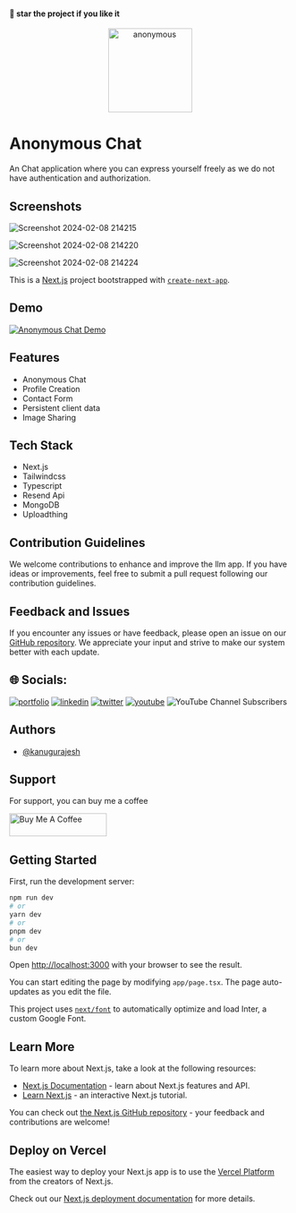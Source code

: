 #### 🌟 star the project if you like it

<div align=center>
  <img src="https://github.com/kanugurajesh/Multi-Chat-App/assets/77529419/85fceb43-a565-45f0-be08-00b227cc5a8e" alt="anonymous" width=150 height=150>
</div>

# Anonymous Chat

An Chat application where you can express yourself freely as we do not have authentication and authorization.

## Screenshots

![Screenshot 2024-02-08 214215](https://github.com/kanugurajesh/Anonymous-Chat/assets/77529419/13680b35-d1bf-4795-b30d-8bcb6f489bd1)

![Screenshot 2024-02-08 214220](https://github.com/kanugurajesh/Anonymous-Chat/assets/77529419/bc428ddd-270b-45ad-9536-1ef11b868399)

![Screenshot 2024-02-08 214224](https://github.com/kanugurajesh/Anonymous-Chat/assets/77529419/c379a026-0b97-4d5b-8aaa-064ffc5c9eff)

This is a [Next.js](https://nextjs.org/) project bootstrapped with [`create-next-app`](https://github.com/vercel/next.js/tree/canary/packages/create-next-app).

## Demo

[![Anonymous Chat Demo](https://img.youtube.com/vi/fK2aoCrmUWc/0.jpg)](https://www.youtube.com/watch?v=fK2aoCrmUWc)

## Features

- Anonymous Chat
- Profile Creation
- Contact Form
- Persistent client data
- Image Sharing

## Tech Stack

- Next.js
- Tailwindcss
- Typescript
- Resend Api
- MongoDB
- Uploadthing

## Contribution Guidelines

We welcome contributions to enhance and improve the llm app. If you have ideas or improvements, feel free to submit a pull request following our contribution guidelines.

## Feedback and Issues

If you encounter any issues or have feedback, please open an issue on our [GitHub repository](https://github.com/kanugurajesh/LearnForge/issues). We appreciate your input and strive to make our system better with each update.

## 🌐 Socials:
[![portfolio](https://img.shields.io/badge/my_portfolio-000?style=for-the-badge&logo=ko-fi&logoColor=white)](https://rajeshportfolio.me/)
[![linkedin](https://img.shields.io/badge/linkedin-0A66C2?style=for-the-badge&logo=linkedin&logoColor=white)](https://www.linkedin.com/in/rajesh-kanugu-aba8a3254/)
[![twitter](https://img.shields.io/badge/twitter-1DA1F2?style=for-the-badge&logo=twitter&logoColor=white)](https://twitter.com/exploringengin1)
[![youtube](https://img.shields.io/badge/YouTube-red?style=for-the-badge&logo=youtube&logoColor=white)](https://youtube.com/@RajeshCoder)
![YouTube Channel Subscribers](https://img.shields.io/youtube/channel/subscribers/UCK8JZ6oQY32SQO3ohLWkuxw)
  
## Authors

- [@kanugurajesh](https://github.com/kanugurajesh)

## Support

For support, you can buy me a coffee

<a href="https://www.buymeacoffee.com/kanugurajen" target="_blank"><img src="https://cdn.buymeacoffee.com/buttons/default-orange.png" alt="Buy Me A Coffee" height="41" width="174"></a>

## Getting Started

First, run the development server:

```bash
npm run dev
# or
yarn dev
# or
pnpm dev
# or
bun dev
```

Open [http://localhost:3000](http://localhost:3000) with your browser to see the result.

You can start editing the page by modifying `app/page.tsx`. The page auto-updates as you edit the file.

This project uses [`next/font`](https://nextjs.org/docs/basic-features/font-optimization) to automatically optimize and load Inter, a custom Google Font.

## Learn More

To learn more about Next.js, take a look at the following resources:

- [Next.js Documentation](https://nextjs.org/docs) - learn about Next.js features and API.
- [Learn Next.js](https://nextjs.org/learn) - an interactive Next.js tutorial.

You can check out [the Next.js GitHub repository](https://github.com/vercel/next.js/) - your feedback and contributions are welcome!

## Deploy on Vercel

The easiest way to deploy your Next.js app is to use the [Vercel Platform](https://vercel.com/new?utm_medium=default-template&filter=next.js&utm_source=create-next-app&utm_campaign=create-next-app-readme) from the creators of Next.js.

Check out our [Next.js deployment documentation](https://nextjs.org/docs/deployment) for more details.
